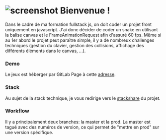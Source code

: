 ![screenshot](https://ergot.gitlab.io/ifocop-snake/snakePicture.png)
Bienvenue !
===================
Dans le cadre de ma formation fullstack js,  on doit coder un projet front uniquement en javascript.
J'ai donc décider de coder un snake en utilisant la balise canvas et le FrameAnimationRequest afin d'assuré 60 fps. Même si au 1er abord le projet peut paraître simple, 
il y a de nombreux challenges techniques (gestion du clavier, gestion des collisions, affichage des différents éléments dans le canvas, ...).

### Demo 
Le jeux est héberger par GitLab Page à cette [adresse](https://ergot.gitlab.io/ifocop-snake).

### Stack
Au sujet de la stack technique, je vous redirige vers le [stackshare](https://stackshare.io/ergot/ifocop-snake) du projet. 

### Workflow
Il y a principalement deux branches: la master et la prod. La master est tagué avec des numéros de version, ce qui permet de "mettre en prod" sur une version spécifique. 